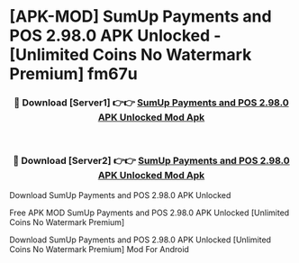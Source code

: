 # [APK-MOD] SumUp  Payments and POS 2.98.0 APK Unlocked - [Unlimited Coins No Watermark Premium] fm67u



<div align="center">
<h3>🔴 Download [Server1] 👉👉 <a href="https://momento.my/?title=SumUp__Payments_and_POS_2.98.0_APK_Unlocked">SumUp  Payments and POS 2.98.0 APK Unlocked Mod Apk</a></h3><br>

<h3>🔴 Download [Server2] 👉👉 <a href="https://momento.my/?title=SumUp__Payments_and_POS_2.98.0_APK_Unlocked">SumUp  Payments and POS 2.98.0 APK Unlocked Mod Apk</a></h3>
</div>



Download SumUp  Payments and POS 2.98.0 APK Unlocked 

Free APK MOD SumUp  Payments and POS 2.98.0 APK Unlocked [Unlimited Coins No Watermark Premium]

Download SumUp  Payments and POS 2.98.0 APK Unlocked [Unlimited Coins No Watermark Premium] Mod For Android
